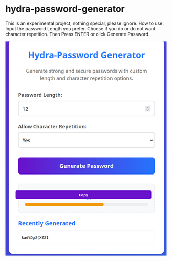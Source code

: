 # hydra-password-generator
This is an experimental project, nothing special, please ignore.
How to use:
Input the password Length you prefer.
Choose if you do or do not want character repetition.
Then Press ENTER or click Generate Password.

![alt text](image.png)